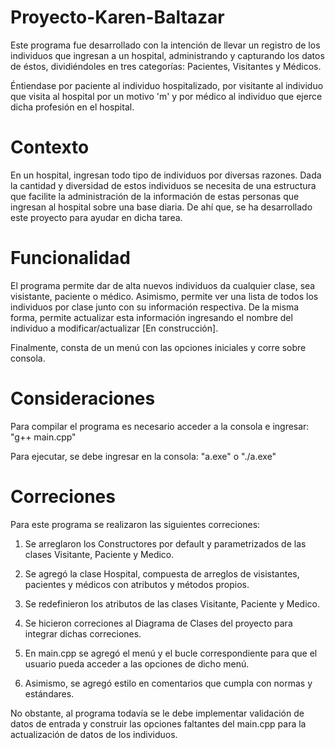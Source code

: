 # Proyecto-Karen-Baltazar
Este programa fue desarrollado con la intención de llevar un registro
de los individuos que ingresan a un hospital, administrando
y capturando los datos de éstos, dividiéndoles en tres categorías:
Pacientes, Visitantes y Médicos.

Éntiendase por paciente al individuo hospitalizado, 
por visitante al individuo que visita al hospital por un motivo 'm' 
y por médico al individuo que ejerce dicha profesión en el hospital.

# Contexto
En un hospital, ingresan todo tipo de individuos por diversas razones. 
Dada la cantidad y diversidad de estos individuos se necesita de una estructura 
que facilite la administración de la información de estas personas que ingresan 
al hospital sobre una base diaria. De ahí que, se ha desarrollado este proyecto
para ayudar en dicha tarea.

# Funcionalidad
El programa permite dar de alta nuevos individuos da cualquier clase, sea visistante,
paciente o médico. Asimismo, permite ver una lista de todos los individuos por clase junto
con su información respectiva. De la misma forma, permite actualizar esta
información ingresando el nombre del individuo a modificar/actualizar [En construcción].

Finalmente, consta de un menú con las opciones iniciales y corre sobre consola.

# Consideraciones
Para compilar el programa es necesario acceder a la consola e ingresar: "g++ main.cpp"

Para ejecutar, se debe ingresar en la consola: "a.exe" o "./a.exe"

# Correciones
Para este programa se realizaron las siguientes correciones:
1. Se arreglaron los Constructores por default y parametrizados de las clases Visitante, Paciente y Medico.

2. Se agregó la clase Hospital, compuesta de arreglos de visistantes, pacientes y médicos con atributos y métodos
propios.

3. Se redefinieron los atributos de las clases Visitante, Paciente y Medico.

3. Se hicieron correciones al Diagrama de Clases del proyecto para integrar dichas correciones.

4. En main.cpp se agregó el menú y el bucle correspondiente para que el usuario pueda acceder a las opciones de dicho menú.

5. Asimismo, se agregó estilo en comentarios que cumpla con normas y estándares.

No obstante, al programa todavía se le debe implementar validación de datos de entrada y construir las opciones faltantes del main.cpp 
para la actualización de datos de los individuos.
